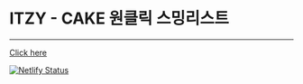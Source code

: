 # ITZY - CAKE 원클릭 스밍리스트

---

[Click here](https://midzy.netlify.app)

[![Netlify Status](https://api.netlify.com/api/v1/badges/03445bec-4a0c-4bf6-99fd-a6fd99b02e86/deploy-status)](https://app.netlify.com/sites/midzy/deploys)